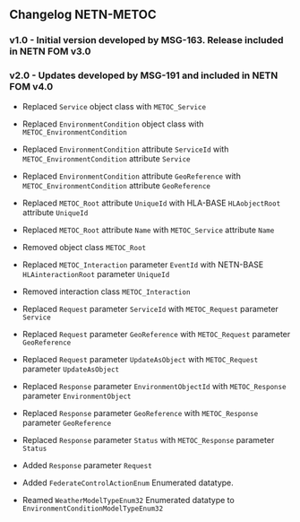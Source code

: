 ## Changelog NETN-METOC

### v1.0 - Initial version developed by MSG-163. Release included in NETN FOM v3.0



### v2.0 - Updates developed by MSG-191 and included in NETN FOM v4.0

* Replaced `Service` object class with `METOC_Service` 
* Replaced `EnvironmentCondition` object class with `METOC_EnvironmentCondition` 
* Replaced `EnvironmentCondition` attribute `ServiceId` with `METOC_EnvironmentCondition` attribute `Service` 
* Replaced `EnvironmentCondition` attribute `GeoReference` with `METOC_EnvironmentCondition` attribute `GeoReference` 
* Replaced `METOC_Root` attribute `UniqueId` with HLA-BASE `HLAobjectRoot` attribute `UniqueId` 
* Replaced `METOC_Root` attribute `Name` with `METOC_Service` attribute `Name` 
* Removed object class `METOC_Root` 
 
* Replaced `METOC_Interaction` parameter `EventId` with NETN-BASE `HLAinteractionRoot` parameter `UniqueId` 
* Removed interaction class `METOC_Interaction` 
 
* Replaced `Request` parameter `ServiceId` with `METOC_Request` parameter `Service` 
* Replaced `Request` parameter `GeoReference` with `METOC_Request` parameter `GeoReference` 
* Replaced `Request` parameter `UpdateAsObject` with `METOC_Request` parameter `UpdateAsObject` 
 
* Replaced `Response` parameter `EnvironmentObjectId` with `METOC_Response` parameter `EnvironmentObject` 
* Replaced `Response` parameter `GeoReference` with `METOC_Response` parameter `GeoReference` 
* Replaced `Response` parameter `Status` with `METOC_Response` parameter `Status` 
* Added `Response` parameter `Request`
* Added `FederateControlActionEnum` Enumerated datatype.
* Reamed `WeatherModelTypeEnum32` Enumerated datatype to `EnvironmentConditionModelTypeEnum32`

